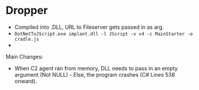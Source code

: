 # Dropper

- Compiled into .DLL, URL to Fileserver gets passed in as arg.
- `DotNetToJScript.exe implant.dll -l JScript -v v4 -c MainStarter -o cradle.js`
- 

Main Changes: 
- When C2 agent ran from memory, DLL needs to pass in an empty argument (Not NULL) - Else, the program crashes (C# Lines 538 onward).
